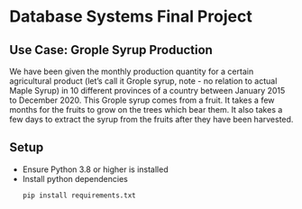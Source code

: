 # Database Systems Final Project
## Use Case: Grople Syrup Production
We have been given the monthly production quantity for a certain agricultural 
product (let’s call it Grople syrup, note - no relation to actual Maple Syrup) 
in 10 different provinces of a country between January 2015 to December 2020. 
This Grople syrup comes from a fruit. It takes a few months for the fruits to 
grow on the trees which bear them. It also takes a few days to extract the syrup 
from the fruits after they have been harvested.

## Setup
- Ensure Python 3.8 or higher is installed
- Install python dependencies
    ```shell
    pip install requirements.txt
    ```

